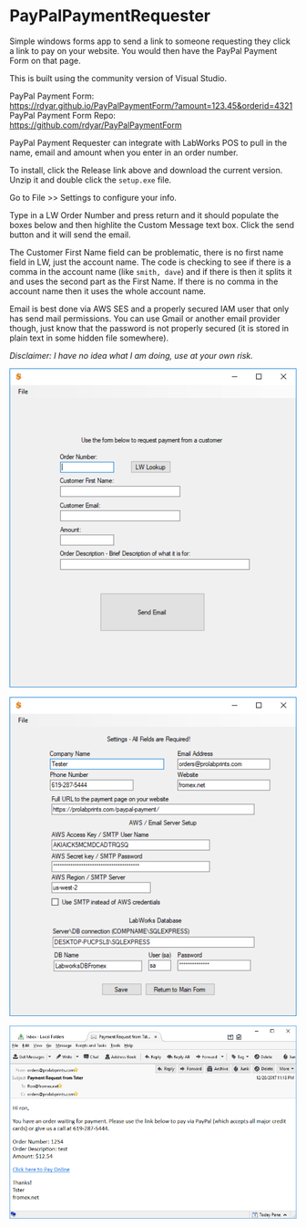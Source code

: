 # PayPalPaymentRequester
Simple windows forms app to send a link to someone requesting they click a link to pay on your website. You would then have the PayPal Payment Form on that page.

This is built using the community version of Visual Studio.

PayPal Payment Form:  
https://rdyar.github.io/PayPalPaymentForm/?amount=123.45&orderid=4321  
PayPal Payment Form Repo:  
https://github.com/rdyar/PayPalPaymentForm

PayPal Payment Requester can integrate with LabWorks POS to pull in the name, email and amount when you enter in an order number.

To install, click the Release link above and download the current version. Unzip it and double click the `setup.exe` file.

Go to File >> Settings to configure your info.

Type in a LW Order Number and press return and it should populate the boxes below and then highlite the Custom Message text box. Click the send button and it will send the email.

The Customer First Name field can be problematic, there is no first name field in LW, just the account name. The code is checking to see if there is a comma in the account name (like `smith, dave`) and if there is then it splits it and uses the second part as the First Name. If there is no comma in the account name then it uses the whole account name.

Email is best done via AWS SES and a properly secured IAM user that only has send mail permissions. You can use Gmail or another email provider though, just know that the password is not properly secured (it is stored in plain text in some hidden file somewhere).

*Disclaimer: I have no idea what I am doing, use at your own risk.*

![Main Screen](images/main-form.png)  

![Settings Screen](images/settings.png)  

![email](images/email.png)  


